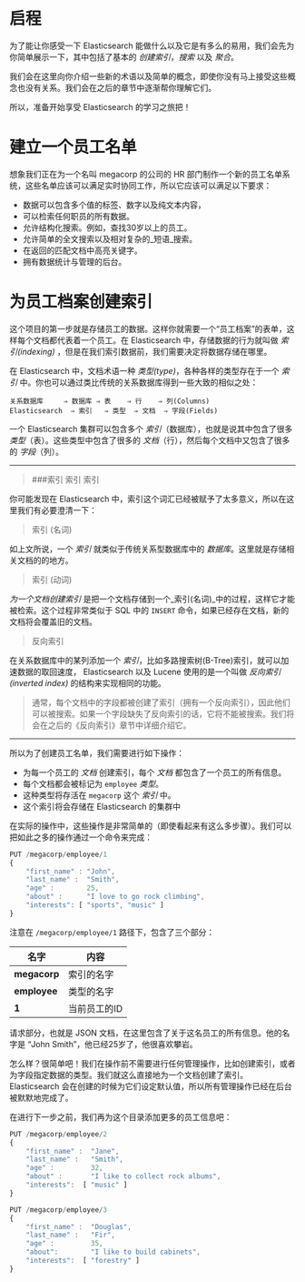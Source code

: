 # 启程

为了能让你感受一下 Elasticsearch 能做什么以及它是有多么的易用，我们会先为你简单展示一下，其中包括了基本的 _创建索引_，_搜索_ 以及 _聚合_。

我们会在这里向你介绍一些新的术语以及简单的概念，即使你没有马上接受这些概念也没有关系。我们会在之后的章节中逐渐帮你理解它们。

所以，准备开始享受 Elasticsearch 的学习之旅把！

# 建立一个员工名单

想象我们正在为一个名叫 megacorp 的公司的 HR 部门制作一个新的员工名单系统，这些名单应该可以满足实时协同工作，所以它应该可以满足以下要求：

* 数据可以包含多个值的标签、数字以及纯文本内容，
* 可以检索任何职员的所有数据。
* 允许结构化搜索。例如，查找30岁以上的员工。
* 允许简单的全文搜索以及相对复杂的_短语_搜索。
* 在返回的匹配文档中高亮关键字。
* 拥有数据统计与管理的后台。

# 为员工档案创建索引

这个项目的第一步就是存储员工的数据。这样你就需要一个“员工档案”的表单，这样每个文档都代表着一个员工。在 Elasticsearch 中，存储数据的行为就叫做 _索引(indexing)_ ，但是在我们索引数据前，我们需要决定将数据存储在哪里。

在 Elasticsearch 中，文档术语一种 _类型(type)_，各种各样的类型存在于一个 _索引_ 中。你也可以通过类比传统的关系数据库得到一些大致的相似之处：

    关系数据库     ⇒ 数据库 ⇒ 表    ⇒ 行    ⇒ 列(Columns)
    Elasticsearch  ⇒ 索引   ⇒ 类型  ⇒ 文档  ⇒ 字段(Fields)

一个 Elasticsearch 集群可以包含多个 _索引_（数据库），也就是说其中包含了很多 _类型_（表）。这些类型中包含了很多的 _文档_（行），然后每个文档中又包含了很多的 _字段_（列）。

***
>###索引 索引 索引

你可能发现在 Elasticsearch 中，索引这个词汇已经被赋予了太多意义，所以在这里我们有必要澄清一下：

> 索引 (名词)

如上文所说，一个 _索引_ 就类似于传统关系型数据库中的 _数据库_。这里就是存储相关文档的的地方。

> 索引 (动词)

_为一个文档创建索引_ 是把一个文档存储到一个_索引(名词)_中的过程，这样它才能被检索。这个过程非常类似于 SQL 中的 `INSERT` 命令，如果已经存在文档，新的文档将会覆盖旧的文档。


> 反向索引

在关系数据库中的某列添加一个 _索引_，比如多路搜索树(B-Tree)索引，就可以加速数据的取回速度， Elasticsearch 以及 Lucene 使用的是一个叫做 _反向索引(inverted index)_ 的结构来实现相同的功能。

>通常，每个文档中的字段都被创建了索引（拥有一个反向索引），因此他们可以被搜索。如果一个字段缺失了反向索引的话，它将不能被搜索。我们将会在之后的《反向索引》章节中详细介绍它。

***


所以为了创建员工名单，我们需要进行如下操作：

*  为每一个员工的 _文档_ 创建索引，每个 _文档_ 都包含了一个员工的所有信息。
*  每个文档都会被标记为 `employee` _类型_。
*  这种类型将存活在 `megacorp` 这个 _索引_ 中。
*  这个索引将会存储在 Elasticsearch 的集群中

在实际的操作中，这些操作是非常简单的（即使看起来有这么多步骤）。我们可以把如此之多的操作通过一个命令来完成：

```js
PUT /megacorp/employee/1
{
    "first_name" : "John",
    "last_name" :  "Smith",
    "age" :        25,
    "about" :      "I love to go rock climbing",
    "interests": [ "sports", "music" ]
}
```

注意在 `/megacorp/employee/1` 路径下，包含了三个部分：

| 名字 | 内容 |
| -- | -- |
| **megacorp** | 索引的名字 |
| **employee** | 类型的名字 |
| **1** | 当前员工的ID |

请求部分，也就是 JSON 文档，在这里包含了关于这名员工的所有信息。他的名字是 “John Smith”，他已经25岁了，他很喜欢攀岩。

怎么样？很简单吧！我们在操作前不需要进行任何管理操作，比如创建索引，或者为字段指定数据的类型。我们就这么直接地为一个文档创建了索引。Elasticsearch 会在创建的时候为它们设定默认值，所以所有管理操作已经在后台被默默地完成了。

在进行下一步之前，我们再为这个目录添加更多的员工信息吧：

```js
PUT /megacorp/employee/2
{
    "first_name" :  "Jane",
    "last_name" :   "Smith",
    "age" :         32,
    "about" :       "I like to collect rock albums",
    "interests":  [ "music" ]
}

PUT /megacorp/employee/3
{
    "first_name" :  "Douglas",
    "last_name" :   "Fir",
    "age" :         35,
    "about":        "I like to build cabinets",
    "interests":  [ "forestry" ]
}
```




